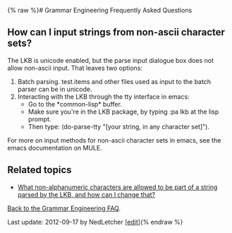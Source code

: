 {% raw %}# Grammar Engineering Frequently Asked Questions

## How can I input strings from non-ascii character sets?

The LKB is unicode enabled, but the parse input dialogue box does not
allow non-ascii input. That leaves two options:

1. Batch parsing. test.items and other files used as input to the batch
parser can be in unicode.
2. Interacting with the LKB through the tty interface in emacs:
   - Go to the \*common-lisp\* buffer.
   - Make sure you're in the LKB package, by typing :pa lkb at the
lisp prompt.
   - Then type:
(do-parse-tty "\[your string, in any character set\]").

For more on input methods for non-ascii character sets in emacs, see the
emacs documentation on MULE.

## Related topics

- [What non-alphanumeric characters are allowed to be part of a string
parsed by the LKB, and how can I change that?](https://blog.inductorsoftware.com/docsproto/matrix/GeFaqNonAlpha)

[Back to the Grammar Engineering FAQ](/GrammarEngineeringFaq).

Last update: 2012-09-17 by NedLetcher [[edit](https://github.com/delph-in/docs/wiki/GeFaqUnicodeInput/_edit)]{% endraw %}